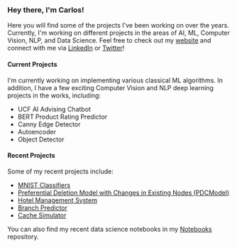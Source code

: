 ### Hey there, I'm Carlos!

Here you will find some of the projects I've been working on over the years. Currently, I'm working on different projects in the areas of AI, ML, Computer Vision, NLP, and Data Science. Feel free to check out my [website](https://csbanon.com) and connect with me via [LinkedIn](https://www.linkedin.com/in/csbanon/) or [Twitter](https://twitter.com/csbanon)!

#### Current Projects
I'm currently working on implementing various classical ML algorithms. In addition, I have a few exciting Computer Vision and NLP deep learning projects in the works, including:
* UCF AI Advising Chatbot
* BERT Product Rating Predictor
* Canny Edge Detector
* Autoencoder
* Object Detector

#### Recent Projects
Some of my recent projects include:
* [MNIST Classifiers](https://github.com/csbanon/mnist-classifiers)
* [Preferential Deletion Model with Changes in Existing Nodes (PDCModel)](https://github.com/csbanon/pdc-model)
* [Hotel Management System](https://github.com/csbanon/hotel-management-system)
* [Branch Predictor](https://github.com/csbanon/branch-predictor)
* [Cache Simulator](https://github.com/csbanon/cache-simulator)

You can also find my recent data science notebooks in my [Notebooks](https://github.com/csbanon/notebooks) repository.



<!--
**csbanon/csbanon** is a ✨ _special_ ✨ repository because its `README.md` (this file) appears on your GitHub profile.

Here are some ideas to get you started:

- 🔭 I’m currently working on ...
- 🌱 I’m currently learning ...
- 👯 I’m looking to collaborate on ...
- 🤔 I’m looking for help with ...
- 💬 Ask me about ...
- 📫 How to reach me: ...
- 😄 Pronouns: ...
- ⚡ Fun fact: ...
-->
